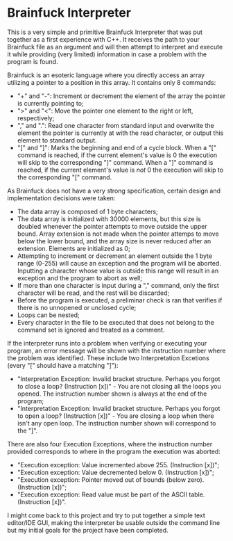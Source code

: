 # Brainfuck Interpreter

This is a very simple and primitive Brainfuck Interpreter that was put together as a first experience with C++. It receives the path to your Brainfuck file as an argument and will then attempt to interpret and execute it while providing (very limited) information in case a problem with the program is found.

Brainfuck is an esoteric language where you directly access an array utilizing a pointer to a position in this array. It contains only 8 commands:
 - "+" and "-": Increment or decrement the element of the array the pointer is currently pointing to;
 - ">" and "<": Move the pointer one element to the right or left, respectively;
 - "," and ".": Read one character from standard input and overwrite the element the pointer is currently at with the read character, or output this element to standard output.
 - "\[" and "\]": Marks the beginning and end of a cycle block. When a "\[" command is reached, if the current element's value is 0 the execution will skip to the corresponding "\]" command. When a "\]" command is reached, if the current element's value is *not* 0 the execution will skip to the corresponding "\[" command.

As Brainfuck does not have a very strong specification, certain design and implementation decisions were taken:
 - The data array is composed of 1 byte characters;
 - The data array is initialized with 30000 elements, but this size is doubled whenever the pointer attempts to move outside the upper bound. Array extension is not made when the pointer attemps to move below the lower bound, and the array size is never reduced after an extension. Elements are initialized as 0;
 - Attempting to increment or decrement an element outside the 1 byte range (0-255) will cause an exception and the program will be aborted. Inputting a character whose value is outside this range will result in an exception and the program to abort as well;
 - If more than one character is input during a "," command, only the first character will be read, and the rest will be discarded;
 - Before the program is executed, a preliminar check is ran that verifies if there is no unnopened or unclosed cycle;
 - Loops can be nested;
 - Every character in the file to be executed that does not belong to the command set is ignored and treated as a comment.
 
 If the interpreter runs into a problem when verifying or executing your program, an error message will be shown with the instruction number where the problem was identified. These include two Interpretation Excetions (every "\[" should have a matching "\]"):
 - "Interpretation Exception: Invalid bracket structure. Perhaps you forgot to close a loop? (Instruction \[x\])" - You are not closing all the loops you opened. The instruction number shown is always at the end of the program;
 - "Interpretation Exception: Invalid bracket structure. Perhaps you forgot to open a loop? (Instruction \[x\])" - You are closing a loop when there isn't any open loop. The instruction number shown will correspond to the "\]".

 There are also four Execution Exceptions, where the instruction number provided corresponds to where in the program the execution was aborted:
 -  "Execution exception: Value incremented above 255. (Instruction \[x\])";
 -  "Execution exception: Value decremented below 0. (Instruction \[x\])";
 -  "Execution exception: Pointer moved out of bounds (below zero). (Instruction \[x\])";
 -  "Execution exception: Read value must be part of the ASCII table. (Instruction \[x\])".

I might come back to this project and try to put together a simple text editor/IDE GUI, making the interpreter be usable outside the command line but my initial goals for the project have been completed.

